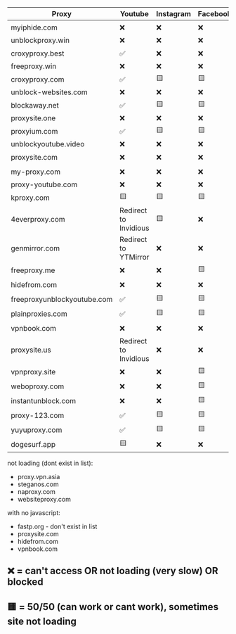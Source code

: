 Proxy | Youtube | Instagram | Facebook | Twitter | Reddit | Wikipedia | Other
----- | ------- | --------- | -------- | ------- | ------ | --------- | -----
myiphide.com | ❌ | ❌ | ❌ | ❌ | ✅ | ✅ | 🟨
unblockproxy.win | ❌ | ❌ | ❌ | ❌ | ✅ | ✅ | ✅
croxyproxy.best | ✅ | ❌ | ❌ | 🟨 | ✅ | ✅ | ✅
freeproxy.win | ❌ | ❌ | ❌ | ❌ | ✅ | ✅ | ✅
croxyproxy.com | ✅ | 🟨 | 🟨 | ❌ | ❌ | ✅ | ✅
unblock-websites.com | ❌ | ❌ | ❌ | ❌ | ✅ | ✅ | ✅
blockaway.net | ✅ | 🟨 | 🟨 | ❌ | ❌ | ✅ | ✅
proxysite.one | ❌ | ❌ | ❌ | ❌ | ✅ | ✅ | ✅
proxyium.com | ✅ | 🟨 | 🟨 | ❌ | ✅ | ✅ | ✅
unblockyoutube.video | ❌ | ❌ | ❌ | ❌ | ✅ | ✅ | ✅
proxysite.com | ❌ | ❌ | ❌ | ❌ | ❌ | ✅ | 🟨
my-proxy.com | ❌ | ❌ | ❌ | ❌ | ✅ | ✅ | 🟨
proxy-youtube.com | ❌ | ❌ | ❌ | ❌ | ✅ | ✅ | ✅
kproxy.com | 🟨 | 🟨 | 🟨 | ❌ | ❌ | ✅ | 🟨
4everproxy.com | Redirect to Invidious | 🟨 | ❌ | ❌ | ✅ | 🟨 | ✅
genmirror.com | Redirect to YTMirror | ❌ | ❌ | ❌ | ❌ | ✅ | 🟨
freeproxy.me | ❌ | ❌ | 🟨 | ❌ | ❌ | ✅ | ❌
hidefrom.com | ❌ | ❌ | ❌ | ❌ | ❌ | ✅ | 🟨
freeproxyunblockyoutube.com | ✅ | 🟨 | 🟨 | ❌ | ✅ | ✅ | 🟨
plainproxies.com | ✅ | 🟨 | 🟨 | ❌ | ✅ | ✅ | 🟨
vpnbook.com | ❌ | ❌ | ❌ | ❌ | ❌ | ✅ | 🟨
proxysite.us | Redirect to Invidious | ❌ | ❌ | ❌ | ❌ | ✅ | 🟨
vpnproxy.site | ❌ | ❌ | 🟨 | ❌ | 🟨 | ✅ | 🟨
weboproxy.com | ❌ | ❌ | 🟨 | ❌ | ❌ | ✅ | 🟨
instantunblock.com | ❌ | ❌ | 🟨 | ❌ | ❌ | ✅ | 🟨
proxy-123.com | ✅ | 🟨 | 🟨 | ❌ | ❌ | ✅ | 🟨
yuyuproxy.com | ✅ | 🟨 | 🟨 | ❌ | ✅ | ✅ | 🟨
dogesurf.app | 🟨 | ❌ | ❌ | 🟨 | ❌ | ✅ | 🟨


not loading (dont exist in list):
  * proxy.vpn.asia
  * steganos.com
  * naproxy.com
  * websiteproxy.com

with no javascript:
 * fastp.org - don't exist in list
 * proxysite.com
 * hidefrom.com
 * vpnbook.com

## ❌ = can't access OR not loading (very slow) OR blocked
## 🟨 = 50/50 (can work or cant work), sometimes site not loading
